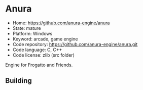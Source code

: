 # Anura

- Home: https://github.com/anura-engine/anura
- State: mature
- Platform: Windows
- Keyword: arcade, game engine
- Code repository: https://github.com/anura-engine/anura.git
- Code language: C, C++
- Code license: zlib (src folder)

Engine for Frogatto and Friends.

## Building
